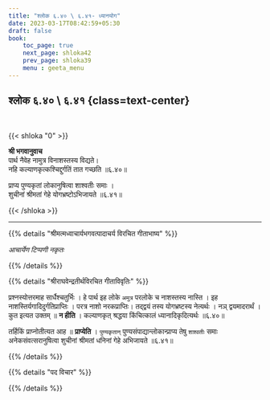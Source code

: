 ```yaml
---
title: "श्लोक ६.४० \ ६.४१- ध्यानयोग"
date: 2023-03-17T08:42:59+05:30
draft: false
book:
    toc_page: true
    next_page: shloka42
    prev_page: shloka39
    menu : geeta_menu
---
```




## श्लोक ६.४० \ ६.४१ {class=text-center}

<br/>

{{< shloka  "0"  >}}

**श्री भगवानुवाच**  
पार्थ नैवेह नामुत्र विनाशस्तस्य विद्यते।  
नहि कल्याणकृत्कश्चिद्दुर्गतिं तात गच्छति ॥६.४०॥

प्राप्य पुण्यकृतां लोकानुषित्वा शाश्वतीः समाः ।   
शुचीनां श्रीमतां गेहे योगभ्रष्टोऽभिजायते ॥६.४१॥


{{< /shloka >}}

---


{{% details "श्रीमत्मध्वाचार्यभगवत्पादाचर्य विरचित  गीताभाष्य" %}}

*आचार्येण टिप्पणी नकृतः*

{{% /details %}}



{{% details "श्रीराघवेन्द्रतीर्थविरचित गीताविवृतिः" %}}

प्रश्नस्योत्तरमाह सार्धैश्चतुर्भिः । हे पार्थ इह लोके `अमुत्र` परलोके च
नाशस्तस्य नास्ति । इह नाशस्तिर्यगादिदुर्गतिप्राप्तिः । परत्र नाशो नरकप्राप्तिः।
तद्द्वयं तस्य योगभ्रष्टस्य नेत्यर्थः । नञ् द्वयमादरार्थं । कुत इत्यत
उक्तम्‌ ॥ 
**न हीति** ।  कल्याणकृत्‌ श्रद्धया किंचित्कालं ध्यानादिकृदित्यर्थः ॥६.४०॥

तर्हिकिं प्राप्नोतीत्यत आह ॥ **प्राप्येति** । `पुण्यकृतान्‌`
पुण्यसंपाद्यान्लोकान्प्राप्य तेषु `शाश्वतीः` समाः अनेकसंवत्सरानुषित्वा शुचीनां
श्रीमतां धनिनां गेहे अभिजायते ॥६.४१॥

{{% /details %}} 



{{% details "पद विचार" %}}


{{% /details %}}
